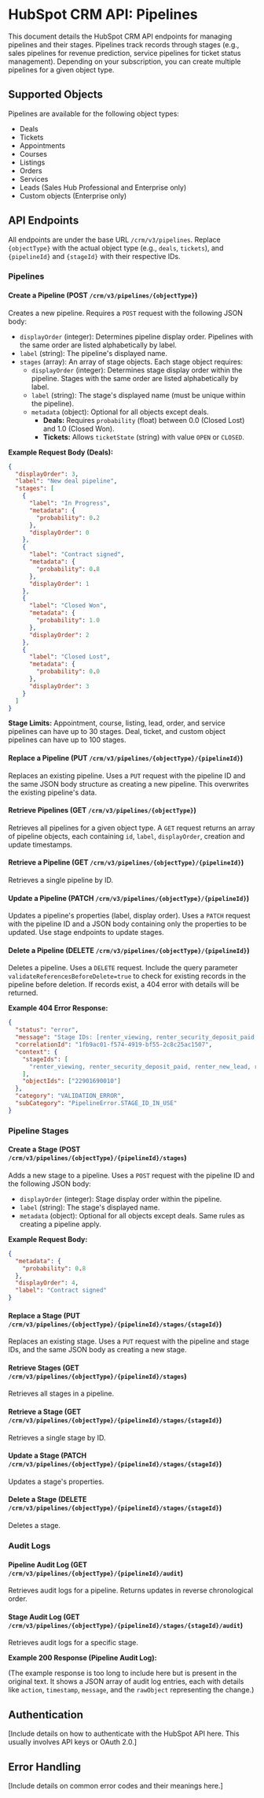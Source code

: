 # HubSpot CRM API: Pipelines

This document details the HubSpot CRM API endpoints for managing pipelines and their stages. Pipelines track records through stages (e.g., sales pipelines for revenue prediction, service pipelines for ticket status management).  Depending on your subscription, you can create multiple pipelines for a given object type.

## Supported Objects

Pipelines are available for the following object types:

* Deals
* Tickets
* Appointments
* Courses
* Listings
* Orders
* Services
* Leads (Sales Hub Professional and Enterprise only)
* Custom objects (Enterprise only)


## API Endpoints

All endpoints are under the base URL `/crm/v3/pipelines`.  Replace `{objectType}` with the actual object type (e.g., `deals`, `tickets`), and `{pipelineId}` and `{stageId}` with their respective IDs.

### Pipelines

#### Create a Pipeline (POST `/crm/v3/pipelines/{objectType}`)

Creates a new pipeline. Requires a `POST` request with the following JSON body:

* `displayOrder` (integer): Determines pipeline display order. Pipelines with the same order are listed alphabetically by label.
* `label` (string):  The pipeline's displayed name.
* `stages` (array): An array of stage objects. Each stage object requires:
    * `displayOrder` (integer): Determines stage display order within the pipeline. Stages with the same order are listed alphabetically by label.
    * `label` (string): The stage's displayed name (must be unique within the pipeline).
    * `metadata` (object):  Optional for all objects except deals.
        * **Deals:** Requires `probability` (float) between 0.0 (Closed Lost) and 1.0 (Closed Won).
        * **Tickets:** Allows `ticketState` (string) with value `OPEN` or `CLOSED`.


**Example Request Body (Deals):**

```json
{
  "displayOrder": 3,
  "label": "New deal pipeline",
  "stages": [
    {
      "label": "In Progress",
      "metadata": {
        "probability": 0.2
      },
      "displayOrder": 0
    },
    {
      "label": "Contract signed",
      "metadata": {
        "probability": 0.8
      },
      "displayOrder": 1
    },
    {
      "label": "Closed Won",
      "metadata": {
        "probability": 1.0
      },
      "displayOrder": 2
    },
    {
      "label": "Closed Lost",
      "metadata": {
        "probability": 0.0
      },
      "displayOrder": 3
    }
  ]
}
```

**Stage Limits:**  Appointment, course, listing, lead, order, and service pipelines can have up to 30 stages. Deal, ticket, and custom object pipelines can have up to 100 stages.


#### Replace a Pipeline (PUT `/crm/v3/pipelines/{objectType}/{pipelineId}`)

Replaces an existing pipeline. Uses a `PUT` request with the pipeline ID and the same JSON body structure as creating a new pipeline.  This overwrites the existing pipeline's data.


#### Retrieve Pipelines (GET `/crm/v3/pipelines/{objectType}`)

Retrieves all pipelines for a given object type.  A `GET` request returns an array of pipeline objects, each containing `id`, `label`, `displayOrder`, creation and update timestamps.


#### Retrieve a Pipeline (GET `/crm/v3/pipelines/{objectType}/{pipelineId}`)

Retrieves a single pipeline by ID.


#### Update a Pipeline (PATCH `/crm/v3/pipelines/{objectType}/{pipelineId}`)

Updates a pipeline's properties (label, display order). Uses a `PATCH` request with the pipeline ID and a JSON body containing only the properties to be updated.  Use stage endpoints to update stages.


#### Delete a Pipeline (DELETE `/crm/v3/pipelines/{objectType}/{pipelineId}`)

Deletes a pipeline. Uses a `DELETE` request.  Include the query parameter `validateReferencesBeforeDelete=true` to check for existing records in the pipeline before deletion. If records exist, a 404 error with details will be returned.

**Example 404 Error Response:**

```json
{
  "status": "error",
  "message": "Stage IDs: [renter_viewing, renter_security_deposit_paid, renter_new_lead, renter_closed_won, renter_closed_lost] are being referenced by object IDs: [22901690010]",
  "correlationId": "1fb9ac01-f574-4919-bf55-2c8c25ac1507",
  "context": {
    "stageIds": [
      "renter_viewing, renter_security_deposit_paid, renter_new_lead, renter_closed_won, renter_closed_lost"
    ],
    "objectIds": ["22901690010"]
  },
  "category": "VALIDATION_ERROR",
  "subCategory": "PipelineError.STAGE_ID_IN_USE"
}
```


### Pipeline Stages

#### Create a Stage (POST `/crm/v3/pipelines/{objectType}/{pipelineId}/stages`)

Adds a new stage to a pipeline. Uses a `POST` request with the pipeline ID and the following JSON body:

* `displayOrder` (integer): Stage display order within the pipeline.
* `label` (string):  The stage's displayed name.
* `metadata` (object): Optional for all objects except deals.  Same rules as creating a pipeline apply.


**Example Request Body:**

```json
{
  "metadata": {
    "probability": 0.8
  },
  "displayOrder": 4,
  "label": "Contract signed"
}
```

#### Replace a Stage (PUT `/crm/v3/pipelines/{objectType}/{pipelineId}/stages/{stageId}`)

Replaces an existing stage. Uses a `PUT` request with the pipeline and stage IDs, and the same JSON body as creating a new stage.


#### Retrieve Stages (GET `/crm/v3/pipelines/{objectType}/{pipelineId}/stages`)

Retrieves all stages in a pipeline.


#### Retrieve a Stage (GET `/crm/v3/pipelines/{objectType}/{pipelineId}/stages/{stageId}`)

Retrieves a single stage by ID.


#### Update a Stage (PATCH `/crm/v3/pipelines/{objectType}/{pipelineId}/stages/{stageId}`)

Updates a stage's properties.


#### Delete a Stage (DELETE `/crm/v3/pipelines/{objectType}/{pipelineId}/stages/{stageId}`)

Deletes a stage.


### Audit Logs

#### Pipeline Audit Log (GET `/crm/v3/pipelines/{objectType}/{pipelineId}/audit`)

Retrieves audit logs for a pipeline.  Returns updates in reverse chronological order.


#### Stage Audit Log (GET `/crm/v3/pipelines/{objectType}/{pipelineId}/stages/{stageId}/audit`)

Retrieves audit logs for a specific stage.


**Example 200 Response (Pipeline Audit Log):**

(The example response is too long to include here but is present in the original text.  It shows a JSON array of audit log entries, each with details like `action`, `timestamp`, `message`, and the `rawObject` representing the change.)


## Authentication

[Include details on how to authenticate with the HubSpot API here.  This usually involves API keys or OAuth 2.0.]


## Error Handling

[Include details on common error codes and their meanings here.]
